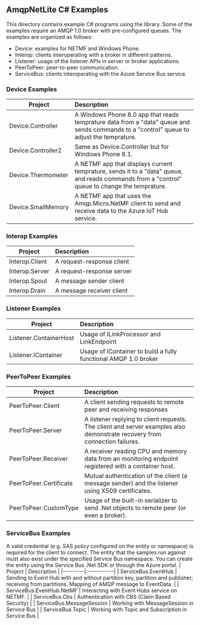 ## AmqpNetLite C# Examples
This directory contains example C# programs using the library. Some of the examples require an AMQP 1.0 broker with pre-configured queues. The examples are organized as follows:
* Device: examples for NETMF and Windows Phone.
* Interop: clients interoperating with a broker in different patterns.
* Listener: usage of the listener APIs in server or broker applications.
* PeerToPeer: peer-to-peer communication.
* ServiceBus: clients interoperating with the Azure Service Bus service.

### Device Examples
| Project | Description |
|---------|:-----------|
| Device.Controller | A Windows Phone 8.0 app that reads temprature data from a "data" queue and sends commands to a "control" queue to adjust the temprature. |
| Device.Controller2 | Same as Device.Controller but for Windows Phone 8.1. |
| Device.Thermometer | A NETMF app that displays current temprature, sends it to a "data" queue, and reads commands from a "control" queue to change the temprature. |
| Device.SmallMemory | A NETMF app that uses the Amqp.Micro.NetMF client to send and receive data to the Azure IoT Hub service. |

### Interop Examples
| Project | Description |
|---------|:-----------|
| Interop.Client | A request-response client |
| Interop.Server | A request-response server |
| Interop.Spout | A message sender client |
| Interop.Drain | A message receiver client |

### Listener Examples
| Project | Description |
|---------|:-----------|
| Listener.ContainerHost | Usage of ILinkProcessor and LinkEndpoint |
| Listener.IContainer | Usage of IContainer to build a fully functional AMQP 1.0 broker |

### PeerToPeer Examples
| Project | Description |
|---------|:-----------|
| PeerToPeer.Client | A client sending requests to remote peer and receiving responses |
| PeerToPeer.Server | A listener replying to client requests. The client and server examples also demonstrate recovery from connection failures. |
| PeerToPeer.Receiver | A receiver reading CPU and memory data from an monitoring endpoint registered with a container host. |
| PeerToPeer.Certificate | Mutual authentication of the client (a message sender) and the listener using X509 certificates. |
| PeerToPeer.CustomType | Usage of the built-in serializer to send .Net objects to remote peer (or even a broker). |

### ServiceBus Examples
A valid credential (e.g. SAS policy configured on the entity or namespace) is required for the client to connect. The entity that the samples run against must also
exist under the specified Service Bus namespace. You can create the entity using the Service Bus .Net SDK or through the Azure portal.
| Project | Description |
|---------|:-----------|
| ServiceBus.EventHub | Sending to Event Hub with and without partition key, partition and publisher; receiving from partitions. Mapping of AMQP message to EventData. |
| ServiceBus.EventHub.NetMF | Interacting with Event Hubs service on NETMF. |
| ServiceBus.Cbs | Authentication with CBS (Claim Based Security) |
| ServiceBus.MessageSession | Working with MessageSession in Service Bus |
| ServiceBus.Topic | Working with Topic and Subscription in Service Bus |
